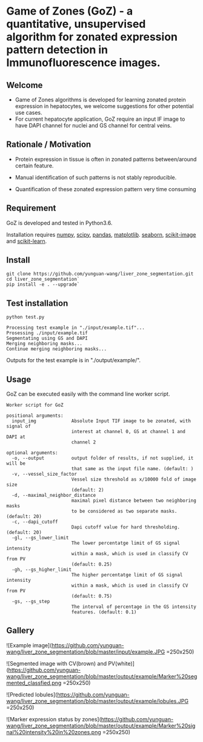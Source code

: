 # Game of Zones (GoZ) - a quantitative, unsupervised algorithm for zonated expression pattern detection in Immunofluorescence images.

## Welcome
* Game of Zones algorithms is developed for learning zonated protein expression in hepatocytes, we welcome suggestions for other potential use cases.
* For current hepatocyte application, GoZ require an input IF image to have DAPI channel for nuclei and GS channel for central veins.
## Rationale / Motivation
* Protein expression in tissue is often in zonated patterns between/around certain feature.

* Manual identification of such patterns is not stably reproducible.

* Quantification of these zonated expression pattern very time consuming

## Requirement
GoZ is developed and tested in Python3.6.

Installation requires [numpy](http://www.numpy.org/), [scipy](https://www.scipy.org/), [pandas](https://pandas.pydata.org/), [matplotlib](https://matplotlib.org/). [seaborn](https://github.com/mwaskom/seaborn), [scikit-image](https://scikit-image.org/) and [scikit-learn](https://scikit-learn.org/).

## Install
```
git clone https://github.com/yunguan-wang/liver_zone_segmentation.git
cd liver_zone_segmentation`
pip install -e . --upgrade`
```
## Test installation
```
python test.py
```
```
Processing test example in "./input/example.tif"...
Prosessing ./input/example.tif
Segmentating using GS and DAPI
Merging neighboring masks...
Continue merging neighboring masks...
```
Outputs for the test example is in "./output/example/".

## Usage
GoZ can be executed easily with the command line worker script.

```
Worker script for GoZ

positional arguments:
  input_img             Absolute Input TIF image to be zonated, with signal of
                        interest at channel 0, GS at channel 1 and DAPI at
                        channel 2

optional arguments:
  -o, --output          output folder of results, if not supplied, it will be
                        that same as the input file name. (default: )
  -v, --vessel_size_factor
                        Vessel size threshold as x/10000 fold of image size
                        (default: 2)
  -d, --maximal_neighbor_distance
                        maximal pixel distance between two neighboring masks
                        to be considered as two separate masks. (default: 20)
  -c, --dapi_cutoff
                        Dapi cutoff value for hard thresholding. (default: 20)
  -gl, --gs_lower_limit
                        The lower percentatge limit of GS signal intensity
                        within a mask, which is used in classify CV from PV
                        (default: 0.25)
  -gh, --gs_higher_limit
                        The higher percentatge limit of GS signal intensity
                        within a mask, which is used in classify CV from PV
                        (default: 0.75)
  -gs, --gs_step
                        The interval of percentage in the GS intensity
                        features. (default: 0.1)
```
## Gallery
![Example image](https://github.com/yunguan-wang/liver_zone_segmentation/blob/master/input/example.JPG =250x250)

![Segmented image with CV(brown) and PV(white)](https://github.com/yunguan-wang/liver_zone_segmentation/blob/master/output/example/Marker%20segmented_classfied.png =250x250)

![Predicted lobules](https://github.com/yunguan-wang/liver_zone_segmentation/blob/master/output/example/lobules.JPG =250x250)

![Marker expression status by zones](https://github.com/yunguan-wang/liver_zone_segmentation/blob/master/output/example/Marker%20signal%20intensity%20in%20zones.png =250x250)
